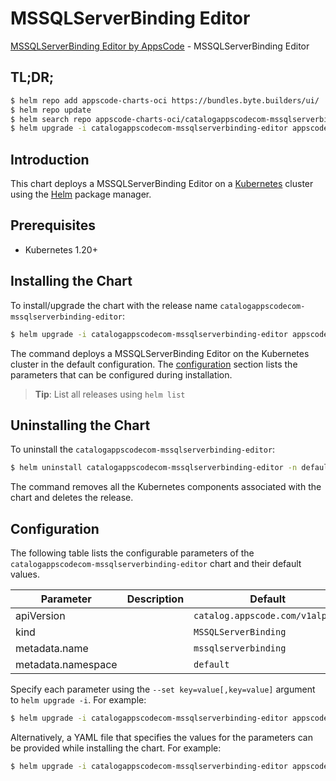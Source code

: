 # MSSQLServerBinding Editor

[MSSQLServerBinding Editor by AppsCode](https://byte.builders) - MSSQLServerBinding Editor

## TL;DR;

```bash
$ helm repo add appscode-charts-oci https://bundles.byte.builders/ui/
$ helm repo update
$ helm search repo appscode-charts-oci/catalogappscodecom-mssqlserverbinding-editor --version=v0.5.0
$ helm upgrade -i catalogappscodecom-mssqlserverbinding-editor appscode-charts-oci/catalogappscodecom-mssqlserverbinding-editor -n default --create-namespace --version=v0.5.0
```

## Introduction

This chart deploys a MSSQLServerBinding Editor on a [Kubernetes](http://kubernetes.io) cluster using the [Helm](https://helm.sh) package manager.

## Prerequisites

- Kubernetes 1.20+

## Installing the Chart

To install/upgrade the chart with the release name `catalogappscodecom-mssqlserverbinding-editor`:

```bash
$ helm upgrade -i catalogappscodecom-mssqlserverbinding-editor appscode-charts-oci/catalogappscodecom-mssqlserverbinding-editor -n default --create-namespace --version=v0.5.0
```

The command deploys a MSSQLServerBinding Editor on the Kubernetes cluster in the default configuration. The [configuration](#configuration) section lists the parameters that can be configured during installation.

> **Tip**: List all releases using `helm list`

## Uninstalling the Chart

To uninstall the `catalogappscodecom-mssqlserverbinding-editor`:

```bash
$ helm uninstall catalogappscodecom-mssqlserverbinding-editor -n default
```

The command removes all the Kubernetes components associated with the chart and deletes the release.

## Configuration

The following table lists the configurable parameters of the `catalogappscodecom-mssqlserverbinding-editor` chart and their default values.

|     Parameter      | Description |                  Default                   |
|--------------------|-------------|--------------------------------------------|
| apiVersion         |             | <code>catalog.appscode.com/v1alpha1</code> |
| kind               |             | <code>MSSQLServerBinding</code>            |
| metadata.name      |             | <code>mssqlserverbinding</code>            |
| metadata.namespace |             | <code>default</code>                       |


Specify each parameter using the `--set key=value[,key=value]` argument to `helm upgrade -i`. For example:

```bash
$ helm upgrade -i catalogappscodecom-mssqlserverbinding-editor appscode-charts-oci/catalogappscodecom-mssqlserverbinding-editor -n default --create-namespace --version=v0.5.0 --set apiVersion=catalog.appscode.com/v1alpha1
```

Alternatively, a YAML file that specifies the values for the parameters can be provided while
installing the chart. For example:

```bash
$ helm upgrade -i catalogappscodecom-mssqlserverbinding-editor appscode-charts-oci/catalogappscodecom-mssqlserverbinding-editor -n default --create-namespace --version=v0.5.0 --values values.yaml
```
